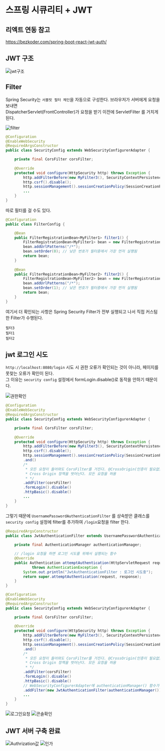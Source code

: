 # 스프링 시큐리티 + JWT
## 리엑트 연동 참고
https://bezkoder.com/spring-boot-react-jwt-auth/
## JWT 구조
![jwt구조](https://github.com/haeyonghahn/spring-security-jwt/blob/master/images/jwt%20%EA%B5%AC%EC%A1%B0.PNG)

## Filter
Spring Security는 `서블릿 필터 체인`을 자동으로 구성한다. 브라우저가 서버에게 요청을 보내면   
DispatcherServlet(FrontController)가 요청을 받기 이전에  ServletFilter 를 거치게 된다.   

![filter](https://github.com/haeyonghahn/spring-security-jwt/blob/master/images/securityFilter.PNG)
```java
@Configuration
@EnableWebSecurity
@RequiredArgsConstructor
public class SecurityConfig extends WebSecurityConfigurerAdapter {

	private final CorsFilter corsFilter;
	
	@Override
	protected void configure(HttpSecurity http) throws Exception {
		http.addFilterBefore(new MyFilter3(), SecurityContextPersistenceFilter.class); // SecurityContextPersistenceFilter가 동작되기 전에 MyFilter3 실행
		http.csrf().disable();
		http.sessionManagement().sessionCreationPolicy(SessionCreationPolicy.STATELESS) // session을 사용하지 않은 것
		...
	}
}
```
따로 필터를 걸 수도 있다.
```java
@Configuration
public class FilterConfig {

	@Bean
	public FilterRegistrationBean<MyFilter1> filter1() {
		FilterRegistrationBean<MyFilter1> bean = new FilterRegistrationBean<MyFilter1>(new MyFilter1());
		bean.addUrlPatterns("/*");
		bean.setOrder(0); // 낮은 번호가 필터중에서 가장 먼저 실행됨
		return bean;
	}
	
	@Bean
	public FilterRegistrationBean<MyFilter2> filter2() {
		FilterRegistrationBean<MyFilter2> bean = new FilterRegistrationBean<MyFilter2>(new MyFilter2());
		bean.addUrlPatterns("/*");
		bean.setOrder(1); // 낮은 번호가 필터중에서 가장 먼저 실행됨
		return bean;
	}
}
```
여기서 더 확인되는 사항은 Spring Security Filter가 전부 실행되고 나서 직접 커스텀한 Filter가 수행된다.
```console
필터3
필터1
필터2
```
## jwt 로그인 시도
`http://localhost:8080/login` 시도 시 권한 오류가 확인되는 것이 아니라, 페이지를 못찾는 오류가 확인이 된다.   
그 이유는 `security config` 설정에서 formLogin.disable()로 동작을 안하기 때문이다.

![권한확인](https://github.com/haeyonghahn/spring-security-jwt/blob/master/images/%EA%B6%8C%ED%95%9C%ED%99%95%EC%9D%B8.PNG)
```java
@Configuration
@EnableWebSecurity
@RequiredArgsConstructor
public class SecurityConfig extends WebSecurityConfigurerAdapter {

	private final CorsFilter corsFilter;
	
	@Override
	protected void configure(HttpSecurity http) throws Exception {
		http.addFilterBefore(new MyFilter3(), SecurityContextPersistenceFilter.class); // SecurityContextPersistenceFilter가 동작되기 전에 실행
		http.csrf().disable();
		http.sessionManagement().sessionCreationPolicy(SessionCreationPolicy.STATELESS) // session을 사용하지 않은 것
		.and()
		/*
		 * 모든 요청이 들어와도 CorsFilter를 거친다. @CrossOrigin(인증이 필요없을 때), 시큐리티 필터에 등록(인증이 필요할 때)
		 * Cross Origin 정책을 벗어난다. 모든 요청을 허용
		 * */
		.addFilter(corsFilter)
		.formLogin().disable()
		.httpBasic().disable()
		...
	}
}
```
그렇기 때문에 `UsernamePasswordAuthenticationFilter` 를 상속받은 클래스를 `security config` 설정에 filter를 추가하여 `/login`요청을 filter 한다.
```java
@RequiredArgsConstructor
public class JwtAuthenticationFilter extends UsernamePasswordAuthenticationFilter {
	
	private final AuthenticationManager authenticationManager;

	// /login 요청을 하면 로그인 시도를 위해서 실행되는 함수
	@Override
	public Authentication attemptAuthentication(HttpServletRequest request, HttpServletResponse response)
			throws AuthenticationException {
		System.out.println("JwtAuthenticationFilter : 로그인 시도중");
		return super.attemptAuthentication(request, response);
	}
}
```
```java
@Configuration
@EnableWebSecurity
@RequiredArgsConstructor
public class SecurityConfig extends WebSecurityConfigurerAdapter {

	private final CorsFilter corsFilter;
	
	@Override
	protected void configure(HttpSecurity http) throws Exception {
		http.addFilterBefore(new MyFilter3(), SecurityContextPersistenceFilter.class); // SecurityContextPersistenceFilter가 동작되기 전에 실행
		http.csrf().disable();
		http.sessionManagement().sessionCreationPolicy(SessionCreationPolicy.STATELESS) // session을 사용하지 않은 것
		.and()
		/*
		 * 모든 요청이 들어와도 CorsFilter를 거친다. @CrossOrigin(인증이 필요없을 때), 시큐리티 필터에 등록(인증이 필요할 때)
		 * Cross Origin 정책을 벗어난다. 모든 요청을 허용
		 * */
		.addFilter(corsFilter)
		.formLogin().disable()
		.httpBasic().disable()
		// WebSecurityConfigurerAdapter에 authenticationManager() 함수가 존재한다.
		.addFilter(new JwtAuthenticationFilter(authenticationManager()))
		...
	}
}
```
![로그인요청](https://github.com/haeyonghahn/spring-security-jwt/blob/master/images/%EB%A1%9C%EA%B7%B8%EC%9D%B8%EC%9A%94%EC%B2%AD.PNG)
![콘솔확인](https://github.com/haeyonghahn/spring-security-jwt/blob/master/images/%EC%BD%98%EC%86%94%ED%99%95%EC%9D%B8.PNG)

## JWT 서버 구축 완료
![Authrization값](https://github.com/haeyonghahn/spring-security-jwt/blob/master/images/Authorization%EA%B0%92.png)
![인가](https://github.com/haeyonghahn/spring-security-jwt/blob/master/images/%EC%9D%B8%EA%B0%80.png)
